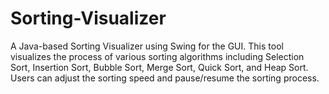 # Sorting-Visualizer
A Java-based Sorting Visualizer using Swing for the GUI. This tool visualizes the process of various sorting algorithms including Selection Sort, Insertion Sort, Bubble Sort, Merge Sort, Quick Sort, and Heap Sort. Users can adjust the sorting speed and pause/resume the sorting process. 
